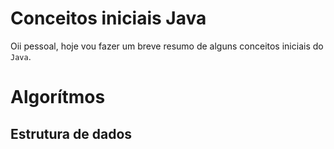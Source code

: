 # Conceitos iniciais Java
Oii pessoal, hoje vou fazer um breve resumo de alguns conceitos iniciais do `Java`.

# Algorítmos
##  Estrutura de dados
